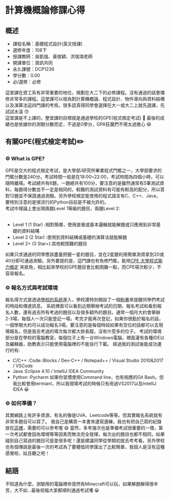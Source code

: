 # 計算機概論修課心得

## 概述
- 課程名稱：基礎程式設計(英文授課)
- 選修年度：108下
- 授課教師：吳凱強、黃俊穎、洪瑞鴻老師
- 開課單位：資訊共同  
- 永久課號：DCP1236
- 學分數：0.00
- 必/選修：必修

這堂課在資工系有非常重要的地位，規劃在大二下的必修課程。沒有通過的話會擋修非常多的課程。這堂課可以視為對計算機概論、程式設計、物件導向與資料結構以及演算法這四門課的考核。很多認真得同學會選擇在大一或大二上就先選課，先試試水溫 😙 <br/>
這堂課是不上課的，整堂課的目標就是通過學校的GPE(程式檢定考試) 🏁 最後的成績也是依據你的測驗分數而定，不過是0學分，GPA狂魔們不用太過擔心 😅

## 有關GPE(程式檢定考試)✏️

### ⚙️ What is GPE?
GPE是交大的程式檢定考試，是大學部/研究所畢業程式門檻之一，大學部要求的門檻分數是240分。考試時間一般是在18:00~22:00，考試時間為四個小時，可以隨時離場。考試總共有6題，一題總共有100分，要注意的是雖然通常有5筆測試資料，每題得分數並不一定是相同的，較難的測試資料有可能有較高的配分，所以答對12題並不保證通過測驗。另外學校規定能使用的程式語言有C、C++、Java，要特別注意的是很流行的Python目前是不被允許的。
<br/>
考試中理論上會出現兩題Level 1等級的題目，兩題Level 2:
<br/><br/>

- Level 1  (1 Star) :相對簡單，使用直覺或基本邏輯就能解題或只應用到非常基礎的資料結構
- Level 2  (2 Star) :使用到資料結構或基礎的演算法就能解題
- Level 2+ (3 Star+):其他較困難的題目

如果只求通過的同學應該盡量把握一星的題目，並在2星題利用簡單測資拿到20或40分即可通過測驗。另外要提的是，這門課也有免修門檻，能用[CPE 大學程式能力檢定](https://cpe.cse.nsysu.edu.tw) 來抵免，相比起來學校的GPE題目會比較困難一點，而CPE場次較少，不容易報名。

### ⚙️ 報名方式與考試環境
報名得方式是透過[學校的系統](http://gpe3.acm-icpc.tw/)進入，學校還特別開設了一個[粉專](https://www.facebook.com/nctupe)來提醒同學們考試的時段和傳達訊息。
系統裡面可以看到近期舉辦考試的日期，報名考試和看到報名人數，還有過去所有考過的題目以及很多額外的題目。通常一個月大約會舉辦2-3場，每個人一次只能登記一場，考完才能再次登記，如果你很勤於報名的話，一個學期大約可以成功報名3場。要注意的是每個時段如果有空位的話都可以去現場報名，但是我去考過的場次每次都大排長龍，沒有什麼多的位子。
考試的環境部分是在學校的電腦教室，每個位子上有一台Windows電腦，裡面灌有各種IDE以及編輯器，助教表示只能使用電腦裡的不能自行下載。
經過我的測試後能成功運行的有:<br/>

- C/C++ :Code::Blocks / Dev-C++ / Notepad++ / Visual Studio 2010&2017 / VSCode
- Java  :Eclipse 4.10 / IntelliJ IDEA Community 
- Python :Pycharm
如果你習慣使用Command line，也有相應的Git Bash。但我比較會用termianl，所以我現場考試的時候只有用過VS2017以及IntelliJ IDEA 😀

### ⚙️ 如何準備？
其實網路上有許多資源，有名的像是UVA、Leetcode等等。但其實報名系統就有非常多題目可以寫了。
我自己是購買一本書來邊寫邊練，我也有把自己寫的紀錄放在[這裡](https://github.com/hankshyu/CPE-solution-in-Java)，需要的可以參考喔 😄
當然，多考幾次也是準備考試很重要的一環，第一次考試都會因為環境等等因素而無法完全發揮，每次出的題目也都不相同，如果碰到自己寫過的題目可是差很多呢！還是建議同學從學期初就去考考看。另外學校也有個傳說是最後一次的考試為了要體恤同學匯出了比較簡單，我個人是沒有這種感覺啦，姑且聽之吧！

## 結語
不知道為什麼，測驗用的電腦裡命竟然有Minecraft可以玩，如果解題解得很辛苦，大不如...最後祝福大家都順利通過考試嘍 😀

